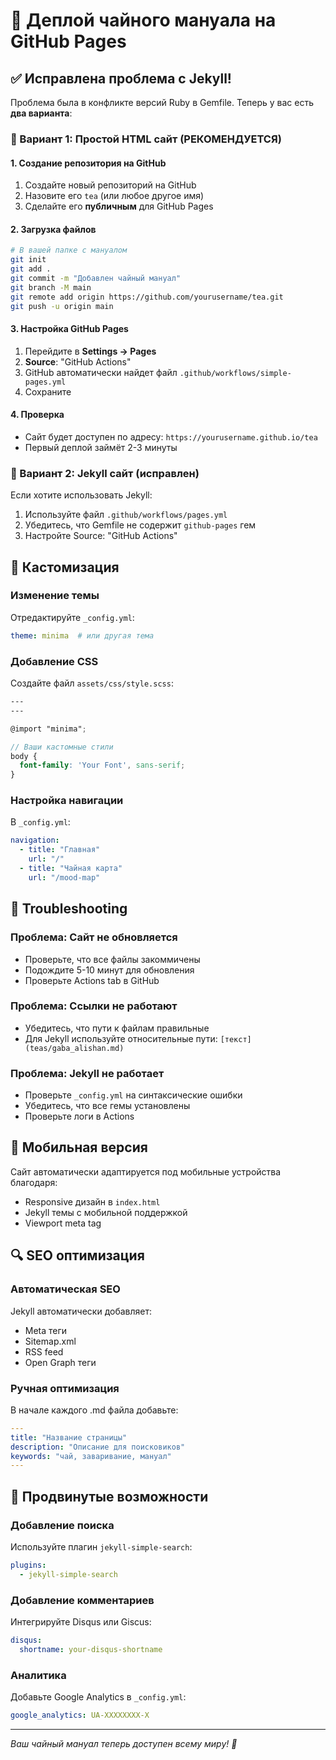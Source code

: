 # 🚀 Деплой чайного мануала на GitHub Pages

## ✅ Исправлена проблема с Jekyll!

Проблема была в конфликте версий Ruby в Gemfile. Теперь у вас есть **два варианта**:

### 🎯 Вариант 1: Простой HTML сайт (РЕКОМЕНДУЕТСЯ)

#### 1. Создание репозитория на GitHub
1. Создайте новый репозиторий на GitHub
2. Назовите его `tea` (или любое другое имя)
3. Сделайте его **публичным** для GitHub Pages

#### 2. Загрузка файлов
```bash
# В вашей папке с мануалом
git init
git add .
git commit -m "Добавлен чайный мануал"
git branch -M main
git remote add origin https://github.com/yourusername/tea.git
git push -u origin main
```

#### 3. Настройка GitHub Pages
1. Перейдите в **Settings → Pages**
2. **Source**: "GitHub Actions"
3. GitHub автоматически найдет файл `.github/workflows/simple-pages.yml`
4. Сохраните

#### 4. Проверка
- Сайт будет доступен по адресу: `https://yourusername.github.io/tea`
- Первый деплой займёт 2-3 минуты

### 🔧 Вариант 2: Jekyll сайт (исправлен)

Если хотите использовать Jekyll:
1. Используйте файл `.github/workflows/pages.yml`
2. Убедитесь, что Gemfile не содержит `github-pages` гем
3. Настройте Source: "GitHub Actions"

## 🎨 Кастомизация

### Изменение темы
Отредактируйте `_config.yml`:
```yaml
theme: minima  # или другая тема
```

### Добавление CSS
Создайте файл `assets/css/style.scss`:
```scss
---
---

@import "minima";

// Ваши кастомные стили
body {
  font-family: 'Your Font', sans-serif;
}
```

### Настройка навигации
В `_config.yml`:
```yaml
navigation:
  - title: "Главная"
    url: "/"
  - title: "Чайная карта"
    url: "/mood-map"
```

## 🔧 Troubleshooting

### Проблема: Сайт не обновляется
- Проверьте, что все файлы закоммичены
- Подождите 5-10 минут для обновления
- Проверьте Actions tab в GitHub

### Проблема: Ссылки не работают
- Убедитесь, что пути к файлам правильные
- Для Jekyll используйте относительные пути: `[текст](teas/gaba_alishan.md)`

### Проблема: Jekyll не работает
- Проверьте `_config.yml` на синтаксические ошибки
- Убедитесь, что все гемы установлены
- Проверьте логи в Actions

## 📱 Мобильная версия

Сайт автоматически адаптируется под мобильные устройства благодаря:
- Responsive дизайн в `index.html`
- Jekyll темы с мобильной поддержкой
- Viewport meta tag

## 🔍 SEO оптимизация

### Автоматическая SEO
Jekyll автоматически добавляет:
- Meta теги
- Sitemap.xml
- RSS feed
- Open Graph теги

### Ручная оптимизация
В начале каждого .md файла добавьте:
```yaml
---
title: "Название страницы"
description: "Описание для поисковиков"
keywords: "чай, заваривание, мануал"
---
```

## 🎯 Продвинутые возможности

### Добавление поиска
Используйте плагин `jekyll-simple-search`:
```yaml
plugins:
  - jekyll-simple-search
```

### Добавление комментариев
Интегрируйте Disqus или Giscus:
```yaml
disqus:
  shortname: your-disqus-shortname
```

### Аналитика
Добавьте Google Analytics в `_config.yml`:
```yaml
google_analytics: UA-XXXXXXXX-X
```

---

*Ваш чайный мануал теперь доступен всему миру! 🍵*
